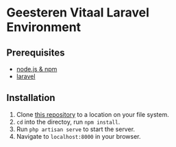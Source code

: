 # Geesteren Vitaal Laravel Environment

## Prerequisites

- [node.js & npm](https://nodejs.org/)
- [laravel](http://laravel.com/)

## Installation

1. Clone [this repository](git@github.com:RubenSmit/geesterenvitaal.git) to a location on your file system.
2. `cd` into the directoy, run `npm install`.
3. Run `php artisan serve` to start the server.
4. Navigate to `localhost:8000` in your browser.
